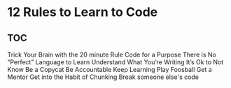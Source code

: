 # 12 Rules to Learn to Code

## TOC
Trick Your Brain with the 20 minute Rule
Code for a Purpose
There is No “Perfect” Language to Learn
Understand What You’re Writing
It’s Ok to Not Know
Be a Copycat
Be Accountable
Keep Learning
Play Foosball
Get a Mentor
Get into the Habit of Chunking
Break someone else's code